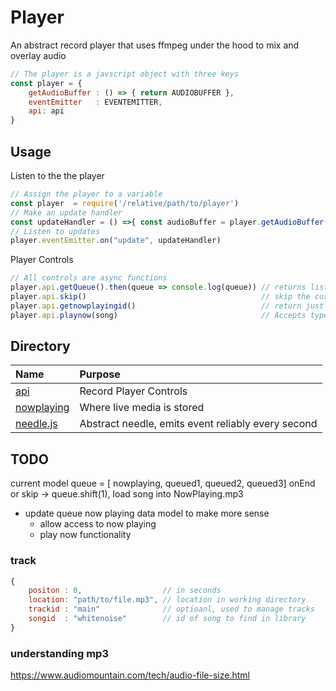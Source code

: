 # Player
An abstract record player that uses ffmpeg under the hood to mix and overlay audio

```javascript
// The player is a javscript object with three keys
const player = {
    getAudioBuffer : () => { return AUDIOBUFFER },
    eventEmitter   : EVENTEMITTER,
    api: api
}
```

## Usage
Listen to the the player
``` javascript
// Assign the player to a variable
const player  = require('/relative/path/to/player')
// Make an update handler
const updateHandler = () =>{ const audioBuffer = player.getAudioBuffer(); /* do something with the buffer */ }
// Listen to updates
player.eventEmitter.on("update", updateHandler)
```
Player Controls
```javascript
// All controls are async functions
player.api.getQueue().then(queue => console.log(queue)) // returns list of type <Song>
player.api.skip()                                       // skip the current playing song
player.api.getnowplayingid()                            // return just the id of the current playing song
player.api.playnow(song)                                // Accepts type <Song>, replaces the current playing song
```

## Directory
| Name                        | Purpose                                           | 
| :--                         | :--                                               |
|[api](api)                   | Record Player Controls                            |
|[nowplaying](nowplaying)     | Where live media is stored                        |
|[needle.js](needle.js)       | Abstract needle, emits event reliably every second|

## TODO
current model
queue = [ nowplaying, queued1, queued2, queued3]
onEnd or skip -> queue.shift(1), load song into NowPlaying.mp3

- update queue now playing data model to make more sense
    - allow access to now playing
    - play now functionality

### track
```javascript
{
    positon : 0,                  // in seconds
    location: "path/to/file.mp3", // location in working directory
    trackid : "main"              // optioanl, used to manage tracks
    songid  : "whitenoise"        // id of song to find in library
}
```
### understanding mp3
https://www.audiomountain.com/tech/audio-file-size.html
